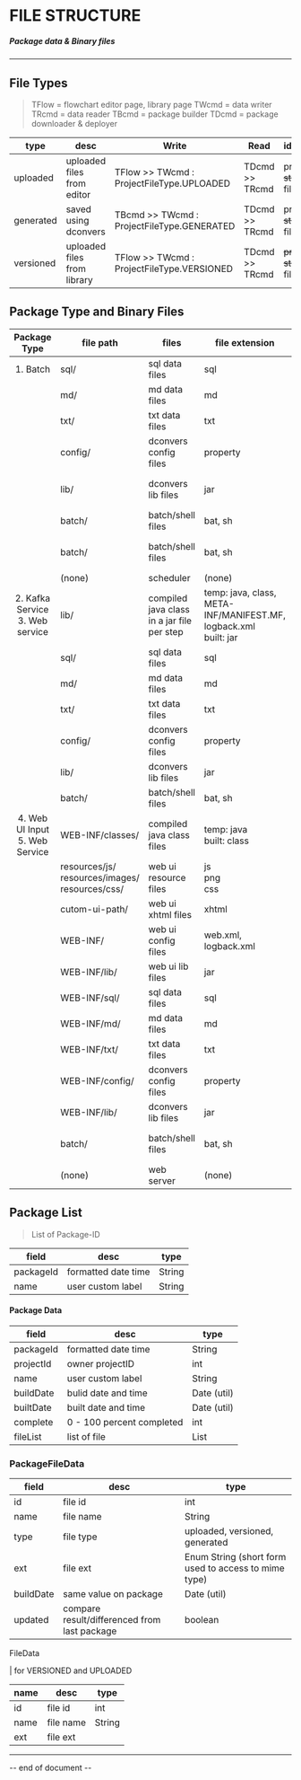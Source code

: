 # FILE STRUCTURE

##### Package data & Binary files

---

## File Types

> TFlow = flowchart editor page, library page
> TWcmd = data writer
> TRcmd = data reader
> TBcmd = package builder
> TDcmd = package downloader & deployer

| type      | desc                        | Write                                      | Read           | identifier                              |
| --------- | --------------------------- | ------------------------------------------ | -------------- | --------------------------------------- |
| uploaded  | uploaded files from editor  | TFlow >> TWcmd : ProjectFileType.UPLOADED  | TDcmd >> TRcmd | projectID<br/>~~stepID~~<br/>fileID     |
| generated | saved using dconvers        | TBcmd >> TWcmd : ProjectFileType.GENERATED | TDcmd >> TRcmd | projectID<br/>~~stepID~~<br/>fileID     |
| versioned | uploaded files from library | TFlow >> TWcmd : ProjectFileType.VERSIONED | TDcmd >> TRcmd | ~~projectID~~<br/>~~stepID~~<br/>fileID |

## Package Type and Binary Files

| Package Type                        | file path                                                   | files                                      | file extension                                                      | file type                                  | download as |
|:-----------------------------------:| ----------------------------------------------------------- | ------------------------------------------ | ------------------------------------------------------------------- | ------------------------------------------ | ----------- |
| 1. Batch                            | sql/                                                        | sql data files                             | sql                                                                 | uploaded                                   | zip         |
|                                     | md/                                                         | md data files                              | md                                                                  | uploaded                                   |             |
|                                     | txt/                                                        | txt data files                             | txt                                                                 | uploaded                                   |             |
|                                     | config/                                                     | dconvers config files                      | property                                                            | generated                                  |             |
|                                     | lib/                                                        | dconvers lib files                         | jar                                                                 | versioned : library-file-id                |             |
|                                     | batch/                                                      | batch/shell files                          | bat, sh                                                             | generated triggers                         |             |
|                                     | batch/                                                      | batch/shell files                          | bat, sh                                                             | generated<br/>schedule adder               |             |
|                                     | (none)                                                      | scheduler                                  | (none)                                                              | starter                                    |             |
| 2. Kafka Service<br/>3. Web service | lib/                                                        | compiled java class in a jar file per step | temp: java, class, META-INF/MANIFEST.MF, logback.xml<br/>built: jar | generated<br/>compiled<br/>zipped triggers | zip         |
|                                     | sql/                                                        | sql data files                             | sql                                                                 | uploaded                                   |             |
|                                     | md/                                                         | md data files                              | md                                                                  | uploaded                                   |             |
|                                     | txt/                                                        | txt data files                             | txt                                                                 | uploaded                                   |             |
|                                     | config/                                                     | dconvers config files                      | property                                                            | generated                                  |             |
|                                     | lib/                                                        | dconvers lib files                         | jar                                                                 | versioned                                  |             |
|                                     | batch/                                                      | batch/shell files                          | bat, sh                                                             | generated starter                          |             |
| 4. Web UI Input<br/>5. Web Service  | WEB-INF/classes/                                            | compiled java class files<br/>             | temp: java<br/>built: class                                         |                                            | war<br/>zip |
|                                     | resources/js/<br/>resources/images/<br/>resources/css/<br/> | web ui resource files                      | js<br/>png<br/>css                                                  |                                            |             |
|                                     | cutom-ui-path/                                              | web ui xhtml files                         | xhtml                                                               | triggers                                   |             |
|                                     | WEB-INF/                                                    | web ui config files                        | web.xml, logback.xml                                                |                                            |             |
|                                     | WEB-INF/lib/                                                | web ui lib files                           | jar                                                                 |                                            |             |
|                                     | WEB-INF/sql/                                                | sql data files                             | sql                                                                 |                                            |             |
|                                     | WEB-INF/md/                                                 | md data files                              | md                                                                  |                                            |             |
|                                     | WEB-INF/txt/                                                | txt data files                             | txt                                                                 |                                            |             |
|                                     | WEB-INF/config/                                             | dconvers config files                      | property                                                            |                                            |             |
|                                     | WEB-INF/lib/                                                | dconvers lib files                         | jar                                                                 |                                            |             |
|                                     | batch/                                                      | batch/shell files                          | bat, sh                                                             | genreated<br/>web deployer                 |             |
|                                     | (none)                                                      | web server                                 | (none)                                                              | starter                                    |             |

## Package List

> List<PackageItemData> of Package-ID

| field     | desc                | type   |
| --------- | ------------------- | ------ |
| packageId | formatted date time | String |
| name      | user custom label   | String |

#### Package Data

| field     | desc                      | type                  |
| --------- | ------------------------- | --------------------- |
| packageId | formatted date time       | String                |
| projectId | owner projectID           | int                   |
| name      | user custom label         | String                |
| buildDate | bulid date and time       | Date (util)           |
| builtDate | built date and time       | Date (util)           |
| complete  | 0 - 100 percent completed | int                   |
| fileList  | list of file              | List<PackageFileData> |

### PackageFileData

| field     | desc                                         | type                                                 |
| --------- | -------------------------------------------- | ---------------------------------------------------- |
| id        | file id                                      | int                                                  |
| name      | file name                                    | String                                               |
| type      | file type                                    | uploaded, versioned, generated                       |
| ext       | file ext                                     | Enum String (short form used to access to mime type) |
| buildDate | same value on package                        | Date (util)                                          |
| updated   | compare result/differenced from last package | boolean                                              |

FileData

| for VERSIONED and UPLOADED

| name | desc      | type   |
| ---- | --------- | ------ |
| id   | file id   | int    |
| name | file name | String |
| ext  | file ext  |        |

----

-- end of document --
